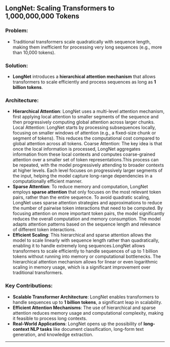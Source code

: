 ## **LongNet: Scaling Transformers to 1,000,000,000 Tokens**

### Problem:
- Traditional transformers scale quadratically with sequence length, making them inefficient for processing very long sequences (e.g., more than 10,000 tokens).

### Solution:
- **LongNet** introduces a **hierarchical attention mechanism** that allows transformers to scale efficiently and process sequences as long as **1 billion tokens**.

### Architecture:
- **Hierarchical Attention**: LongNet uses a multi-level attention mechanism, first applying local attention to smaller segments of the sequence and then progressively computing global attention across larger chunks. Local Attention: LongNet starts by processing subsequences locally, focusing on smaller windows of attention (e.g., a fixed-size chunk or segment of tokens). This reduces the computational cost compared to global attention across all tokens. Coarse Attention: The key idea is that once the local information is processed, LongNet aggregates information from these local contexts and computes coarse-grained attention over a smaller set of token representations.This process can be repeated, with the model progressively attending to broader contexts at higher levels. Each level focuses on progressively larger segments of the input, helping the model capture long-range dependencies in a computationally efficient manner.
- **Sparse Attention**: To reduce memory and computation, LongNet employs **sparse attention** that only focuses on the most relevant token pairs, rather than the entire sequence. To avoid quadratic scaling, LongNet uses sparse attention strategies and approximations to reduce the number of pairwise token interactions that need to be computed. By focusing attention on more important token pairs, the model significantly reduces the overall computation and memory consumption.
The model adapts attention patterns based on the sequence length and relevance of different token interactions.
- **Efficient Scaling**: This hierarchical and sparse attention allows the model to scale linearly with sequence length rather than quadratically, enabling it to handle extremely long sequences.LongNet allows transformers to scale efficiently to handle sequences of up to 1 billion tokens without running into memory or computational bottlenecks. The hierarchical attention mechanism allows for linear or even logarithmic scaling in memory usage, which is a significant improvement over traditional transformers.

### Key Contributions:
- **Scalable Transformer Architecture**: LongNet enables transformers to handle sequences up to **1 billion tokens**, a significant leap in scalability.
- **Efficient Attention Mechanisms**: The use of hierarchical and sparse attention reduces memory usage and computational complexity, making it feasible to process long contexts.
- **Real-World Applications**: LongNet opens up the possibility of **long-context NLP tasks** like document classification, long-form text generation, and knowledge extraction.

---



